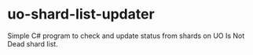 uo-shard-list-updater
=====================

Simple C# program to check and update status from shards on UO Is Not Dead shard list.
